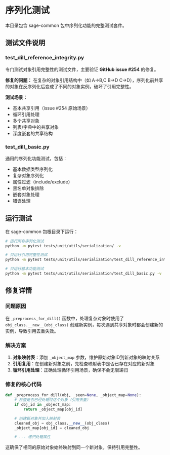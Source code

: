 # 序列化测试

本目录包含 sage-common 包中序列化功能的完整测试套件。

## 测试文件说明

### test_dill_reference_integrity.py

专门测试对象引用完整性的测试文件，主要验证 **GitHub issue #254** 的修复。

**修复的问题：** 在复杂的对象引用结构中（如 A->B,C B->D C->D），序列化前共享的对象在反序列化后变成了不同的对象实例，破坏了引用完整性。

**测试场景：**

- 基本共享引用（issue #254 原始场景）
- 循环引用处理
- 多个共享对象
- 列表/字典中的共享对象
- 深度嵌套的共享结构

### test_dill_basic.py

通用的序列化功能测试，包括：

- 基本数据类型序列化
- 复杂对象序列化
- 属性过滤（include/exclude）
- 黑名单对象排除
- 嵌套对象处理
- 错误处理

## 运行测试

在 sage-common 包根目录下运行：

```bash
# 运行所有序列化测试
python -m pytest tests/unit/utils/serialization/ -v

# 只运行引用完整性测试
python -m pytest tests/unit/utils/serialization/test_dill_reference_integrity.py -v

# 只运行基本功能测试
python -m pytest tests/unit/utils/serialization/test_dill_basic.py -v
```

## 修复详情

### 问题原因

在 `_preprocess_for_dill()` 函数中，处理复杂对象时使用了 `obj_class.__new__(obj_class)`
创建新实例，每次遇到共享对象时都会创建新的实例，导致引用去重失效。

### 解决方案

1. **对象映射表**：添加 `_object_map` 参数，维护原始对象ID到新对象的映射关系
1. **引用复用**：在创建新对象之前，先检查映射表中是否已存在对应的新对象
1. **循环引用处理**：正确处理循环引用场景，确保不会无限递归

### 修复的核心代码

```python
def _preprocess_for_dill(obj, _seen=None, _object_map=None):
    # 检查是否已经处理过这个对象（引用去重）
    if obj_id in _object_map:
        return _object_map[obj_id]

    # 创建新对象并加入映射表
    cleaned_obj = obj_class.__new__(obj_class)
    _object_map[obj_id] = cleaned_obj

    # ... 递归处理属性
```

这确保了相同的原始对象始终映射到同一个新对象，保持引用完整性。
